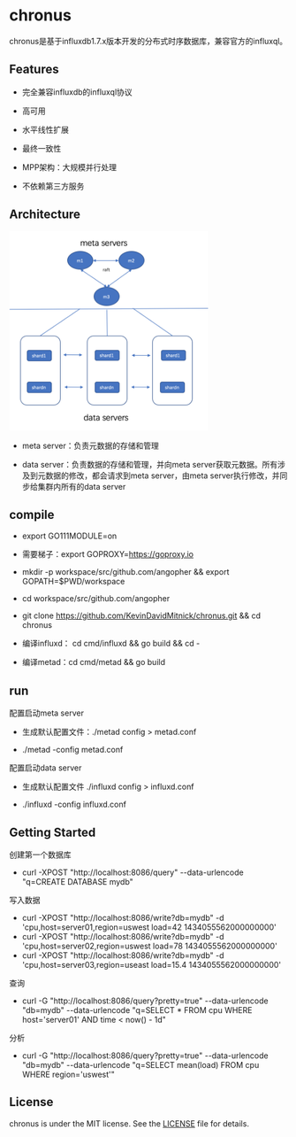 # chronus
chronus是基于influxdb1.7.x版本开发的分布式时序数据库，兼容官方的influxql。

## Features

- 完全兼容influxdb的influxql协议

- 高可用

- 水平线性扩展

- 最终一致性

- MPP架构：大规模并行处理

- 不依赖第三方服务

## Architecture
<img src="./docs/architecture.png" width=360 height=360 />


- meta server：负责元数据的存储和管理

- data server：负责数据的存储和管理，并向meta server获取元数据。所有涉及到元数据的修改，都会请求到meta server，由meta server执行修改，并同步给集群内所有的data server

## compile

- export GO111MODULE=on

- 需要梯子：export 
GOPROXY=https://goproxy.io

- mkdir -p workspace/src/github.com/angopher && export GOPATH=$PWD/workspace

- cd workspace/src/github.com/angopher

- git clone https://github.com/KevinDavidMitnick/chronus.git && cd chronus

- 编译influxd： cd cmd/influxd && go build && cd -

- 编译metad：cd cmd/metad && go build

## run

配置启动meta server

- 生成默认配置文件：./metad config > metad.conf

- ./metad -config metad.conf

配置启动data server

- 生成默认配置文件 ./influxd config > influxd.conf

- ./influxd -config influxd.conf

## Getting Started

创建第一个数据库
- curl -XPOST "http://localhost:8086/query" --data-urlencode "q=CREATE DATABASE mydb"

写入数据
- curl -XPOST "http://localhost:8086/write?db=mydb" -d 'cpu,host=server01,region=uswest load=42 1434055562000000000'
- curl -XPOST "http://localhost:8086/write?db=mydb" -d 'cpu,host=server02,region=uswest load=78 1434055562000000000'
- curl -XPOST "http://localhost:8086/write?db=mydb"  -d 'cpu,host=server03,region=useast load=15.4 1434055562000000000'

查询
- curl -G "http://localhost:8086/query?pretty=true" --data-urlencode "db=mydb" --data-urlencode "q=SELECT * FROM cpu WHERE host='server01' AND time < now() - 1d"

分析
- curl -G "http://localhost:8086/query?pretty=true" --data-urlencode "db=mydb" --data-urlencode "q=SELECT mean(load) FROM cpu WHERE region='uswest'"

## License
chronus is under the MIT license. See the [LICENSE](LICENSE) file for details.
